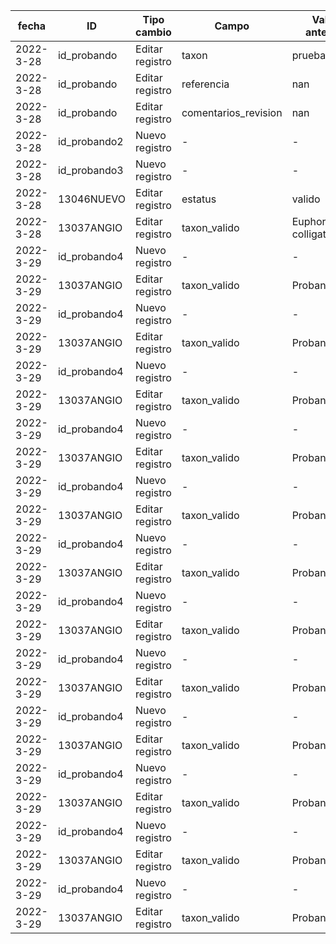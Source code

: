 | fecha | ID | Tipo cambio | Campo | Valor anterior | Valor actual | Usuario | 
| -- | -- | -- | -- | -- | -- | -- |
| 2022-3-28 | id_probando | Editar registro | taxon | prueba script | hola | admin |
| 2022-3-28 | id_probando | Editar registro | referencia | nan | hola ref | admin |
| 2022-3-28 | id_probando | Editar registro | comentarios_revision | nan | adasd | admin |
| 2022-3-28 | id_probando2 | Nuevo registro | - | - | - | prueba |
| 2022-3-28 | id_probando3 | Nuevo registro | - | - | - | admin@zen.dro |
| 2022-3-28 | 13046NUEVO | Editar registro | estatus | valido | valido nuevodasd | admin@zen.dro |
| 2022-3-28 | 13037ANGIO | Editar registro | taxon_valido | Euphorbia colligata | Probando123 | Script |
| 2022-3-29 | id_probando4 | Nuevo registro | - | - | - | admin@zen.dro |
| 2022-3-29 | 13037ANGIO | Editar registro | taxon_valido | Probando123 | Probando123sdad | admin@zen.dro |
| 2022-3-29 | id_probando4 | Nuevo registro | - | - | - | admin@zen.dro |
| 2022-3-29 | 13037ANGIO | Editar registro | taxon_valido | Probando123 | Probando123sdad | admin@zen.dro |
| 2022-3-29 | id_probando4 | Nuevo registro | - | - | - | admin@zen.dro |
| 2022-3-29 | 13037ANGIO | Editar registro | taxon_valido | Probando123 | Probando123sdad | admin@zen.dro |
| 2022-3-29 | id_probando4 | Nuevo registro | - | - | - | admin@zen.dro |
| 2022-3-29 | 13037ANGIO | Editar registro | taxon_valido | Probando123 | Probando123sdad | admin@zen.dro |
| 2022-3-29 | id_probando4 | Nuevo registro | - | - | - | admin@zen.dro |
| 2022-3-29 | 13037ANGIO | Editar registro | taxon_valido | Probando123 | Probando123sdad | admin@zen.dro |
| 2022-3-29 | id_probando4 | Nuevo registro | - | - | - | admin@zen.dro |
| 2022-3-29 | 13037ANGIO | Editar registro | taxon_valido | Probando123 | Probando123sdad | admin@zen.dro |
| 2022-3-29 | id_probando4 | Nuevo registro | - | - | - | admin@zen.dro |
| 2022-3-29 | 13037ANGIO | Editar registro | taxon_valido | Probando123 | Probando123sdad | admin@zen.dro |
| 2022-3-29 | id_probando4 | Nuevo registro | - | - | - | admin@zen.dro |
| 2022-3-29 | 13037ANGIO | Editar registro | taxon_valido | Probando123 | Probando123sdad | admin@zen.dro |
| 2022-3-29 | id_probando4 | Nuevo registro | - | - | - | admin@zen.dro |
| 2022-3-29 | 13037ANGIO | Editar registro | taxon_valido | Probando123 | Probando123sdad | admin@zen.dro |
| 2022-3-29 | id_probando4 | Nuevo registro | - | - | - | admin@zen.dro |
| 2022-3-29 | 13037ANGIO | Editar registro | taxon_valido | Probando123 | Probando123sdad | admin@zen.dro |
| 2022-3-29 | id_probando4 | Nuevo registro | - | - | - | admin@zen.dro |
| 2022-3-29 | 13037ANGIO | Editar registro | taxon_valido | Probando123 | Probando123sdad | admin@zen.dro |
| 2022-3-29 | id_probando4 | Nuevo registro | - | - | - | admin@zen.dro |
| 2022-3-29 | 13037ANGIO | Editar registro | taxon_valido | Probando123 | Probando123sdad | admin@zen.dro |
